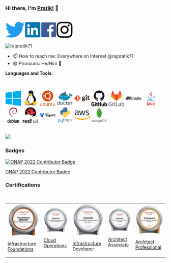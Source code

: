 ### Hi there, I'm [Pratik!](https://rajpratik71.github.io) 👋

<br />

<a href="https://twitter.com/rajpratik71">
  <img align="left" alt="Pratik raj | Twitter" height="50" src="https://raw.githubusercontent.com/devicons/devicon/master/icons/twitter/twitter-original.svg" />
</a>

<a href="https://linkedin.com/in/rajpratik71" target="_blank">
  <img align="left" alt="Pratik raj | Linkedin " height="50" src="https://raw.githubusercontent.com/devicons/devicon/master/icons/linkedin/linkedin-original.svg" />
</a>

<a href="https://www.instagram.com/rajpratik71/" target="blank">
  <img align="center" src="https://raw.githubusercontent.com/rajpratik71/rajpratik71/master/assets/instagram.svg" alt="Pratik raj | instagram" height="50" />
</a>

<a href="https://www.facebook.com/rajpratik71">
  <img align="left" alt="Pratik raj | Facebook" height="50" src="https://raw.githubusercontent.com/devicons/devicon/master/icons/facebook/facebook-original.svg" />
</a>

<br />
<br />

<img src="https://komarev.com/ghpvc/?username=rajpratik71" alt="rajpratik71" />

<br />

- 📫 How to reach me: Everywhere on Internet @rajpratik71
- 😄 Pronouns: He/Him :man:

<!--
**Rajpratik71/rajpratik71** is a ✨ _special_ ✨ repository because its `README.md` (this file) appears on your GitHub profile.

Here are some ideas to get you started:

- 🔭 I’m currently working on ...
- 🌱 I’m currently learning ...
- 👯 I’m looking to collaborate on ...
- 🤔 I’m looking for help with ...
- 💬 Ask me about ...
- ⚡ Fun fact: ...
-->

**Languages and Tools:**

<br />

<p align="left">
  <img src="https://raw.githubusercontent.com/devicons/devicon/master/icons/windows8/windows8-original.svg"  alt="windows" height="50"/>
  <img src="https://raw.githubusercontent.com/devicons/devicon/master/icons/linux/linux-original.svg"  alt="linux" height="50"/>
  <img src="https://raw.githubusercontent.com/devicons/devicon/master/icons/ubuntu/ubuntu-plain-wordmark.svg" alt="ubuntu" height="50"/>
  <img src="https://raw.githubusercontent.com/devicons/devicon/master/icons/docker/docker-original-wordmark.svg" alt="docker" height="50"/>
  <img src="https://raw.githubusercontent.com/devicons/devicon/master/icons/git/git-original-wordmark.svg" alt="git" height="50"/>
  <img src="https://raw.githubusercontent.com/devicons/devicon/master/icons/github/github-original-wordmark.svg" alt="github" height="50"/>
  <img src="https://raw.githubusercontent.com/devicons/devicon/master/icons/gitlab/gitlab-original-wordmark.svg" alt="gitlab" height="50"/>
  <img src="https://raw.githubusercontent.com/devicons/devicon/master/icons/gradle/gradle-plain-wordmark.svg" alt="gradle" height="50"/>
  <img src="https://raw.githubusercontent.com/devicons/devicon/master/icons/java/java-original-wordmark.svg" alt="java" height="50"/>
  <img src="https://raw.githubusercontent.com/devicons/devicon/master/icons/debian/debian-original-wordmark.svg" alt="debian" height="50"/>
  <img src="https://raw.githubusercontent.com/devicons/devicon/master/icons/redhat/redhat-original-wordmark.svg" alt="redhat" height="50"/>
  <img src="https://raw.githubusercontent.com/devicons/devicon/master/icons/vagrant/vagrant-original-wordmark.svg" alt="vagrant" height="50"/>
  <img src="https://raw.githubusercontent.com/devicons/devicon/master/icons/python/python-original-wordmark.svg" alt="python" height="50"/>
  <img src="https://raw.githubusercontent.com/devicons/devicon/master/icons/amazonwebservices/amazonwebservices-original-wordmark.svg" alt="amazonwebservices" height="50"/>
  <img src="https://raw.githubusercontent.com/devicons/devicon/master/icons/mongodb/mongodb-original-wordmark.svg" alt="mongodb" height="50"/>
  </p>

<br />

<img src="https://github-readme-stats.vercel.app/api?username=rajpratik71&hide_border=true&show_icons=true">

<br />

### Badges

<a href="https://www.credly.com/badges/90d2c073-7777-47b8-b8c9-8c89aa4b7587/public_url">
  <img alt="ONAP 2022 Contributor Badge" width="100" src="https://images.credly.com/images/7c795b20-1f71-48da-8e2d-1c6ec8b643c9/image.png" />
</a>

[ONAP 2022 Contributor Badge](https://www.credly.com/badges/90d2c073-7777-47b8-b8c9-8c89aa4b7587/public_url)


### Certifications

<br />

<table>
<tr>
<td>

<a href="https://www.youracclaim.com/badges/a6b0ec1d-65ca-4d3d-bfb8-b677a57e1838/public_url">
  <img alt="Infrastructure Foundations" width="100" src="https://raw.githubusercontent.com/rajpratik71/rajpratik71/master/assets/03_Oracle_Cloud_Infrastructure_Foundations_Associate.png" />
</a>

[Infrastructure Foundations](https://www.youracclaim.com/badges/a6b0ec1d-65ca-4d3d-bfb8-b677a57e1838/public_url)

</td>
<td>

<a href="https://www.youracclaim.com/badges/68539059-a7f3-49a0-8368-8c9e267fc090/public_url">
  <img alt="Cloud Operations" width="100" src="https://raw.githubusercontent.com/rajpratik71/rajpratik71/master/assets/09_Associate_OCI_Cloud_Operations_2019.png" />
</a>

[Cloud Operations](https://www.youracclaim.com/badges/68539059-a7f3-49a0-8368-8c9e267fc090/public_url)

</td>
<td>

<a href="https://www.youracclaim.com/badges/79230558-3219-4d59-a97d-6e245c83319e/public_url">
  <img alt="Infrastructure Developer" width="100" src="https://raw.githubusercontent.com/rajpratik71/rajpratik71/master/assets/03_Oracle-Cloud_Infrastructure_Developer_Associate.png" />
</a>

[Infrastructure Developer](https://www.youracclaim.com/badges/79230558-3219-4d59-a97d-6e245c83319e/public_url)

</td>
<td>

<a href="https://www.youracclaim.com/badges/6646230c-43e0-458a-a105-d7920f2986c2/public_url">
  <img alt="Architect Associate" width="100" src="https://raw.githubusercontent.com/rajpratik71/rajpratik71/master/assets/08_Associate_OCI_Architect_2019.png" />
</a>

[Architect Associate](https://www.youracclaim.com/badges/6646230c-43e0-458a-a105-d7920f2986c2/public_url)

</td>
<td>

<a href="https://www.youracclaim.com/badges/5ebede9a-353b-4e39-ab9f-869e16c24bec/public_url">
  <img alt="Architect Professional" width="100" src="https://raw.githubusercontent.com/rajpratik71/rajpratik71/master/assets/11_OCI_Architect_Professional_2019.png" />
</a>

[Architect Professional](https://www.youracclaim.com/badges/5ebede9a-353b-4e39-ab9f-869e16c24bec/public_url)

</td>
</tr>
</table>

<!--
<img src="https://github.com/rajpratik71/rajpratik71/blob/master/images/stat.svg" alt="My Activity"/>
-->
